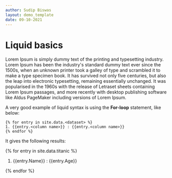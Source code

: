 ```yaml
---
author: Sudip Biswas
layout: demo_template
date: 09-10-2021
---
```

# Liquid basics

Lorem Ipsum is simply dummy text of the printing and typesetting industry. Lorem Ipsum has been the industry's standard dummy text ever since the 1500s, 
when an unknown printer took a galley of type and scrambled it to make a type specimen book. It has survived not only five centuries, but also the 
leap into electronic typesetting, remaining essentially unchanged. It was popularised in the 1960s with the release of Letraset sheets containing Lorem 
Ipsum passages, and more recently with desktop publishing software like Aldus PageMaker including versions of Lorem Ipsum.

A very good example of liquid syntax is using the **For-loop** statement, like below: 


```Liquid
{% for entry in site.data.<dataset> %}
1. {{entry.<column name>}} : {{entry.<column name>}}
{% endfor %}
```

It gives the following results:

{% for entry in site.data.titanic %}

1. {{entry.Name}} : {{entry.Age}}

{% endfor %}

